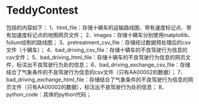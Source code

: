 # TeddyContest
包括的内容如下：
1、html_file：存储十辆车的运输路线图、带有速度标记点、带有加速度标记点的地图网页文件；
2、images：存储十辆车分别使用matplotlib、folium绘制的路线图；
3、pretreatment_csv_file：存储经过数据预处理后的csv文件（十辆车）；
4、bad_driving_csv_file：存储十辆车的不良驾驶行为信息的csv文件；
5、bad_driving_html_file：存储十辆车的不良驾驶行为信息的网页文件，标注出不良驾驶行为处的信息；
6、bad_driving_exchange_csv_file：存储结合了气象条件的不良驾驶行为信息的csv文件（只有AA00002的数据）；
7、bad_driving_exchange_html_file：存储结合了气象条件的不良驾驶行为信息的网页文件（只有AA00002的数据），标注出不良驾驶行为处的信息；
8、python_code：具体的python代码；

